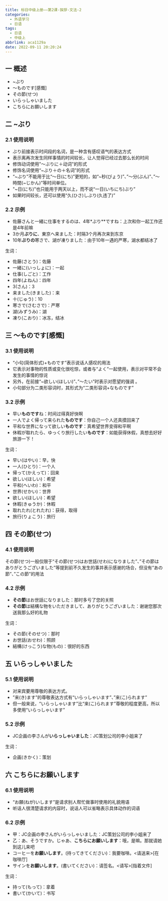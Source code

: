 ```yaml
---
title: 标日中级上册——第2课-挨拶-文法-2
categories:
  - 外语学习
  - 日语
tags:
  - 日语
  - 中级上
abbrlink: aca1129a
date: 2022-09-11 20:20:24
---
```

## 一 概述

* ~ぶり
* ～ものです[感慨]
* その節(せつ)
* いらっしゃいました
* こちらにお願いします

<!--more-->

## 二  ~ぶり

### 2.1 使用说明

*  ぶり前接表示时间段的名词，是一种含有感叹语气的表达方式
* 表示离再次发生同样事情的时间较长，让人觉得已经过去那么长的时间
* 修饰动词使用"～ぶりに＋动词"的形式
* 修饰名词使用“~ぶり＋の＋名词”的形式
* “~ぶり”不能用于比“～日(にち)”更短的，如“~秒(びょう)”、”～分(ぶん)”、”～時間(~じかん)”等时间单位。
* "~日(にち)"也只能用于两天以上，而不说“一日(いちにち)ぶり”
* 如果时间较长，还可以使用“久(ひさ)しぶり(久违了)”

### 2.2 示例

* 佐藤さんと一緒に仕事をするのは、4年*ぶり**ですね：上次和你一起工作还是4年前嘛
* 3か月**ぶりに**、東京へ来ました：时隔3个月再次来到东京
* 10年**ぶりの**寒さで、湖が凍りました：由于10年一遇的严寒，湖水都结冰了

生词：

* 佐藤(さとう)：佐藤
* 一緒に(いっしょに)：一起
* 仕事(しごと)：工作
* 四年(よねん)：四年
* 3(さん)：3
* 来ました(きました)：来
* 十(じゅう)：10
* 寒さで(さむさで)：严寒
* 湖(みずうみ)：湖
* 凍り(こおり)：冰冻，结冰

## 三 ～ものです[感慨]

### 3.1 使用说明

* “小句(简体形式)+ものです”表示说话人感叹的用法
* 它表示对事物的性质或变化很吃惊，或者与“よく”一起使用，表示对平常不会发生的事情的惊诧
* 另外，在前接“~欲しい(ほしい)”、”～たい”时表示对愿望的强调 。
* 小句部分为二类形容词时，其形式为“二类形容词+なものです”

### 3.2 示例

* 早い**ものです**ね：时间过得真好快啊
* 一人でよく帰って来られた**ものです**：你自己一个人还真摸回来了
* 平和な世界になって欲しい**ものです**：真希望世界变得和平啊
* 休暇が取れたら、ゆっくり旅行したい**ものです**：如能获得休假，真想去好好旅游一下！

生词：

* 早い(はやい)：早，快
* 一人(ひとり)：一个人
* 帰って(かえって)：回来
* 欲しい(ほしい)：希望
* 平和(へいわ)：和平
* 世界(せかい)：世界
* 欲しい(ほしい)：希望
* 休暇(きゅうか)：休暇
* 取れたれ(とれたれ)：获得，取得
* 旅行(りょこう)：旅行

## 四 その節(せつ)

### 4.1 使用说明

その節(せつ)一般仅限于“その節(せつ)はお世話(せわ)になりました”、”その節はありがとうございました”等提到前不久发生的事并表示感谢的场合，但没有“あの節”、”この節”的用法

### 4.2 示例

* **その節**はお世話になりました：那时多亏了您的关照
* **その節**は結構な物をいただきまして、ありがとうございました：谢谢您那次送我那么好的礼物

生词：

* その節(そのせつ)：那时
* お世話(おせわ)：照顾
* 結構(けっこう)な物(もの)：很好的东西

## 五 いらっしゃいました

### 5.1 使用说明

* 对来宾要用尊敬的表达方式。
* ”来(き)ます”的尊敬表达方式有“いらっしゃいます”、”来(こ)られます”
* 但一般来说，“いらっしゃいます”比“来(こ)られます”尊敬的程度更高，所以多使用“いらっしゃいます”

### 5.2 示例

* JC企画の李さんが**いらっしゃいました**：JC策划公司的李小姐来了

生词：

* 企画(きかく)：策划

## 六 こちらにお願いします

### 6.1 使用说明

* “お願(ねが)いします”是请求别人帮忙做事时使用的礼貌用语
* 听话人很清楚请求的内容时，说话人可以省略表示具体动作的词语

### 6.2 示例

* 甲：JC企画の李さんがいらっしゃいました：JC策划公司的李小姐来了
* 乙：あ、そうですか。じゃあ、**こちらにお願いします**：哦，是嘛。那就请她到这儿来吧
* コーヒーを**お願いします**。(持ってきてください)：我要咖啡。\<请送来>[在咖啡厅]
* サインを**お願いします**。(書いてください)：请签名。\<请写>[指着文件]

生词：

* 持って(もって)：拿着
* 書いて(かいて)：书写